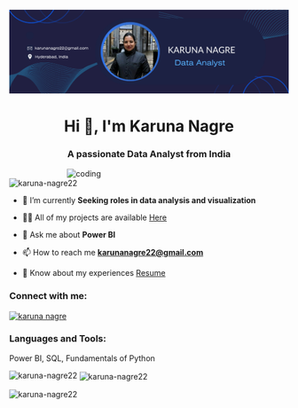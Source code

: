 ![logo](https://github.com/Karuna-Nagre22/Karuna-Nagre22/blob/main/Blue%20and%20White%20Gradient%20Profile%20Data%20Analyst%20LinkedIn%20Article%20Cover%20Image.png)
<h1 align="center">Hi 👋, I'm Karuna Nagre</h1>
<h3 align="center">A passionate Data Analyst from India</h3>

<img align="right" alt="coding" width="400" src="https://analyticsindiamag.com/wp-content/uploads/2018/12/Data-Analytics-1.jpg">

<p align="left"> <img src="https://komarev.com/ghpvc/?username=karuna-nagre22&label=Profile%20views&color=0e75b6&style=flat" alt="karuna-nagre22" /> </p>

- 🌱 I’m currently **Seeking roles in data analysis and visualization**

- 👨‍💻 All of my projects are available [Here](https://www.novypro.com/profile_projects/karunanagre)

- 💬 Ask me about **Power BI**

- 📫 How to reach me **karunanagre22@gmail.com**

- 📄 Know about my experiences [Resume](https://docs.google.com/document/d/1WIs_90B9U_nitP7UHb4E92v24El5eP25/edit?usp=sharing&ouid=108680832738870422608&rtpof=true&sd=true)

<h3 align="left">Connect with me:</h3>
<p align="left">
<a href="https://linkedin.com/in/karunanagre" target="blank"><img align="center" src="https://raw.githubusercontent.com/rahuldkjain/github-profile-readme-generator/master/src/images/icons/Social/linked-in-alt.svg" alt="karuna nagre" height="30" width="40" /></a>
</p>

<h3 align="left">Languages and Tools:</h3>

Power BI, SQL, Fundamentals of Python

<p><img align="left" src="https://github-readme-stats.vercel.app/api/top-langs?username=karuna-nagre22&show_icons=true&locale=en&layout=compact" alt="karuna-nagre22" /></p>

<p>&nbsp;<img align="center" src="https://github-readme-stats.vercel.app/api?username=karuna-nagre22&show_icons=true&locale=en" alt="karuna-nagre22" /></p>

<p><img align="center" src="https://github-readme-streak-stats.herokuapp.com/?user=karuna-nagre22&" alt="karuna-nagre22" /></p>


